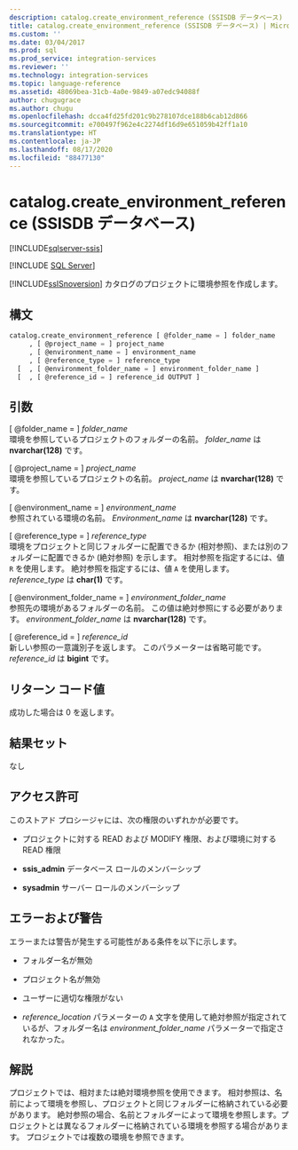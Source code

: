 ```yaml
---
description: catalog.create_environment_reference (SSISDB データベース)
title: catalog.create_environment_reference (SSISDB データベース) | Microsoft Docs
ms.custom: ''
ms.date: 03/04/2017
ms.prod: sql
ms.prod_service: integration-services
ms.reviewer: ''
ms.technology: integration-services
ms.topic: language-reference
ms.assetid: 48069bea-31cb-4a0e-9849-a07edc94088f
author: chugugrace
ms.author: chugu
ms.openlocfilehash: dcca4fd25fd201c9b278107dce188b6cab12d866
ms.sourcegitcommit: e700497f962e4c2274df16d9e651059b42ff1a10
ms.translationtype: HT
ms.contentlocale: ja-JP
ms.lasthandoff: 08/17/2020
ms.locfileid: "88477130"
---
```

# <a name="catalogcreate_environment_reference-ssisdb-database"></a>catalog.create_environment_reference (SSISDB データベース)

[!INCLUDE[sqlserver-ssis](../../includes/applies-to-version/sqlserver-ssis.md)]


[!INCLUDE [SQL Server](../../includes/applies-to-version/sqlserver.md)]

  [!INCLUDE[ssISnoversion](../../includes/ssisnoversion-md.md)] カタログのプロジェクトに環境参照を作成します。  
  
## <a name="syntax"></a>構文  
  
```sql  
catalog.create_environment_reference [ @folder_name = ] folder_name  
     , [ @project_name = ] project_name  
     , [ @environment_name = ] environment_name  
     , [ @reference_type = ] reference_type  
  [  , [ @environment_folder_name = ] environment_folder_name ]  
  [  , [ @reference_id = ] reference_id OUTPUT ]  
```  
  
## <a name="arguments"></a>引数  
 [ @folder_name = ] *folder_name*  
 環境を参照しているプロジェクトのフォルダーの名前。 *folder_name* は **nvarchar(128)** です。  
  
 [ @project_name = ] *project_name*  
 環境を参照しているプロジェクトの名前。 *project_name* は **nvarchar(128)** です。  
  
 [ @environment_name = ] *environment_name*  
 参照されている環境の名前。 *Environment_name* は **nvarchar(128)** です。  
  
 [ @reference_type = ] *reference_type*  
 環境をプロジェクトと同じフォルダーに配置できるか (相対参照)、または別のフォルダーに配置できるか (絶対参照) を示します。 相対参照を指定するには、値 `R` を使用します。 絶対参照を指定するには、値 `A` を使用します。 *reference_type* は **char(1)** です。  
  
 [ @environment_folder_name = ] *environment_folder_name*  
 参照先の環境があるフォルダーの名前。 この値は絶対参照にする必要があります。 *environment_folder_name* は **nvarchar(128)** です。  
  
 [ @reference_id = ] *reference_id*  
 新しい参照の一意識別子を返します。 このパラメーターは省略可能です。 *reference_id* は **bigint** です。  
  
## <a name="return-code-value"></a>リターン コード値  
 成功した場合は 0 を返します。  
  
## <a name="result-sets"></a>結果セット  
 なし  
  
## <a name="permissions"></a>アクセス許可  
 このストアド プロシージャには、次の権限のいずれかが必要です。  
  
-   プロジェクトに対する READ および MODIFY 権限、および環境に対する READ 権限  
  
-   **ssis_admin** データベース ロールのメンバーシップ  
  
-   **sysadmin** サーバー ロールのメンバーシップ  
  
## <a name="errors-and-warnings"></a>エラーおよび警告  
 エラーまたは警告が発生する可能性がある条件を以下に示します。  
  
-   フォルダー名が無効  
  
-   プロジェクト名が無効  
  
-   ユーザーに適切な権限がない  
  
-   *reference_location* パラメーターの `A` 文字を使用して絶対参照が指定されているが、フォルダー名は *environment_folder_name* パラメーターで指定されなかった。  
  
## <a name="remarks"></a>解説  
 プロジェクトでは、相対または絶対環境参照を使用できます。 相対参照は、名前によって環境を参照し、プロジェクトと同じフォルダーに格納されている必要があります。 絶対参照の場合、名前とフォルダーによって環境を参照します。プロジェクトとは異なるフォルダーに格納されている環境を参照する場合があります。 プロジェクトでは複数の環境を参照できます。  
  
  
